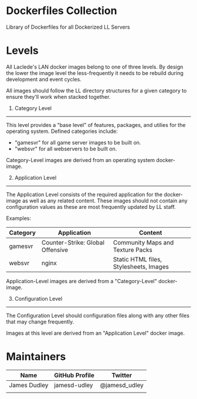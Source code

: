 Dockerfiles Collection
======================
Library of Dockerfiles for all Dockerized LL Servers

Levels
======
All Laclede's LAN docker images belong to one of three levels.  By design the lower the image level the less-frequently it needs to be rebuild during development and event cycles.

All images should follow the LL directory structures for a given category to ensure they'll work when stacked together.

1. Category Level
-----------------
This level provides a "base level" of features, packages, and utilies for the operating system.  Defined categories include:

* "gamesvr" for all game server images to be built on.
* "websvr" for all webservers to be built on.

Category-Level images are derived from an operating system docker-image.

2. Application Level
---------------------
The Application Level consists of the required application for the docker-image as well as any related content. These images should not contain any configuration values as these are most frequently updated by LL staff.

Examples:

| Category | Application                      | Content                                |
|----------|----------------------------------|----------------------------------------|
| gamesvr  | Counter-Strike: Global Offensive | Community Maps and Texture Packs       |
| websvr   | nginx                            | Static HTML files, Stylesheets, Images |

Application-Level images are derived from a "Category-Level" docker-image.

3. Configuration Level
----------------------
The Configuration Level should configuration files along with any other files that may change frequently.



Images at this level are derived from an "Application Level" docker image.


Maintainers
===========

| Name         | GitHub Profile | Twitter       |
|--------------|----------------|---------------|
| James Dudley | jamesd-udley   | @jamesd_udley |
|              |                |               |
